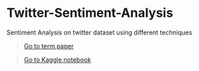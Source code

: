 # Twitter-Sentiment-Analysis

Sentiment Analysis on twitter dataset using different techniques

> [Go to term paper](https://www.overleaf.com/read/ggbxzpgbwhct)

> [Go to Kaggle notebook](https://www.kaggle.com/aayush349/twitter-sentiment-analysis)
